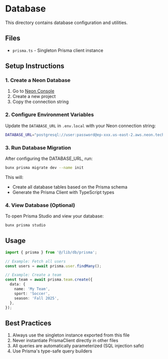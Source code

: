 # Database

This directory contains database configuration and utilities.

## Files

- `prisma.ts` - Singleton Prisma client instance

## Setup Instructions

### 1. Create a Neon Database

1. Go to [Neon Console](https://console.neon.tech)
2. Create a new project
3. Copy the connection string

### 2. Configure Environment Variables

Update the `DATABASE_URL` in `.env.local` with your Neon connection string:

```bash
DATABASE_URL="postgresql://user:password@ep-xxx.us-east-2.aws.neon.tech/dbname?sslmode=require"
```

### 3. Run Database Migration

After configuring the DATABASE_URL, run:

```bash
bunx prisma migrate dev --name init
```

This will:
- Create all database tables based on the Prisma schema
- Generate the Prisma Client with TypeScript types

### 4. View Database (Optional)

To open Prisma Studio and view your database:

```bash
bunx prisma studio
```

## Usage

```typescript
import { prisma } from '@/lib/db/prisma';

// Example: Fetch all users
const users = await prisma.user.findMany();

// Example: Create a team
const team = await prisma.team.create({
  data: {
    name: 'My Team',
    sport: 'Soccer',
    season: 'Fall 2025',
  },
});
```

## Best Practices

1. Always use the singleton instance exported from this file
2. Never instantiate PrismaClient directly in other files
3. All queries are automatically parameterized (SQL injection safe)
4. Use Prisma's type-safe query builders
